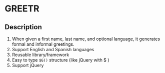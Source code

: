 # GREETR
## Description
1. When given a first name, last name, and optional language, it generates formal and informal greetings.
2. Support English and Spanish languages
3. Reusable library/framework
4. Easy to type `$G()` structure (like jQuery with $ )
5. Support jQuery